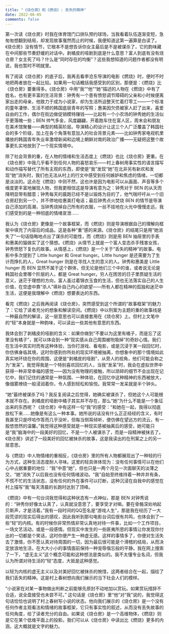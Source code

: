 ```yaml
---
title: "《烧仓房》和《燃烧》: 丢失的精神"
date: 2022-06-05
comments: false
---
```


第一次读《烧仓房》时我在体育馆门口排队预约球场，当我看着队伍逐渐变短，急匆匆想翻到结局，却发现故事戛然而止的时候，我便知道这第一遍算是白读了。《烧仓房》没有情节，它根本不是想告诉你女主最后是不是被谋杀了，它的韵味藏在中间那些节奏舒缓的对话中。剥橘皮的哑剧到底是什么意思？富人到底有没有烧仓房？女主死了吗？什么是“同时存在的均衡”？这些我想知道的问题作者都没有明说，我也暂时不明就里。

有了阅读《烧仓房》的底子后，我再去看李沧东导演的电影《燃烧》时，便时不时地把两者放在一起比较。如果用一句话概括我感受到的区别，那便是：《燃烧》比《烧仓房》要重得多。《烧仓房》中用”我““他”“她”描述的人物在《燃烧》中有了姓名，也有更丰富的生活背景：钟秀有一个患有愤怒调节障碍的父亲和小时候便离家出走的母亲，他致力于成为小说家，却为生活所迫整天忙着打零工——一个标准的童年凄惨、生活不顺的韩国底层青年的写照；惠美因欠债被家人赶了出来，喜爱自由的工作，偶尔在街边做促销模特赚钱——比起有一个小农场的钟秀她的生活似乎更落魄一些；BEN 帅气多金，风度翩翩，开着跑车住在富人区，周末会和朋友在美术馆聚餐——典型的精英阶层。导演精心的设计让这三个人广泛覆盖了韩国社会的多个阶级，加上在各个角落有意加入的社会背景元素——比如钟秀家电视机里播放的韩国青年失业率激增新闻和边境上朝鲜对南的政治广播——无疑把这整个故事更扎实地放到了一个现实情境中。

除了社会背景的重，在人物的情绪和生活态度上《燃烧》也比《烧仓房》更重。在《烧仓房》中我几乎看不到任何人物的喜怒哀乐——村上春树用事实性的语言描写和动作描写替代了所有主观的东西，即使是“我”发现“她”在北非另有新欢和发现“她”消失时，我们也无法从村上的行文中感受到任何嫉妒和焦虑的情绪，一切都是淡淡的。这点在《燃烧》中则不然，这也许是因为电影可以从画面、声音等多个维度更丰富地展现人物，但我更相信这是导演有意为之：钟秀对于 BEN 的从天而降明显带有醋意；钟秀每天的晨跑已经不是以锻炼为目的了，他气喘吁吁从一个旧仓房赶到另一个，并不停地给惠美打电话；最后钟秀点火焚烧 BEN 的情节是导演自己添加的高潮，当钟秀烧掉自己所有的衣服，一丝不挂地在火光中慢慢走远，我们感受到的是一种彻底的情绪宣泄……

我认为《烧仓房》更像是一个故事框架，而《燃烧》则是导演根据自己的理解向框架中填充了内容后的成品，这是各种“重”感的来源。《烧仓房》的结尾只是用“她消失了”一句话隐晦地点出了谋杀的可能性，而《燃烧》则是用 BEN 抽屉里的手表和惠美的猫做实了这个猜想。《燃烧》从情节上就是一个富人变态杀手残害女孩，钟秀愤怒下复仇的故事。从情感上，《燃烧》是一个关于“丢失的精神”的故事。电影中多次提到了 Little hunger 和 Great hunger。Little hunger 是还需要为了生计而挣扎的人，Great hunger 则是在寻找人生的意义的人。钟秀和惠美是 Little hunger 而 BEN 显然不属于这个群体，但无论是他们三个中的谁，或者说无论是韩国社会里哪个阶层的人，都是 Great hunger。穷人在困苦的日子里质疑生活的意义，迷茫于理想的方向，富人虽过着锦衣玉食的生活，但也无法落实自己的人生价值，在空虚中靠“杀人”填补自己内心的欲望——所有人都在精神的孤独和迷茫中生活，这便是我理解中《燃烧》想要表达的东西。

看完《燃烧》之后我再阅读《烧仓房》，突然感受到这个所谓的“故事框架”的魅力了：它给了读者充分的想象和解读空间。《燃烧》中以刑案为主题的重的故事线是一种最自然的解读，这一层意思也可以直接套用在《烧仓房》上。但村上文笔中的“轻”本身就是一种韵味，可以读出一些其他有意思的东西。

我体会到了剥橘皮的哑剧的含义：如果你做到“不要以为这里有橘子，而是忘了这里没有橘子”，就可以体会到一种“现实感从自己周围被吮吸掉”的奇妙心情。我们在生活中其实时而有这种体验，当你打游戏、看电影，或是沉浸于某一段回忆时，你仿佛身临其境，这时你感到你所处的现实环境被抽离，你想象中的那个情境如此真实地环绕在你的周围，这便是“剥橘皮的哑剧”，从旁人的视角，他们可能会称之为“发呆”。我觉得我是一个特别喜欢回忆的人，当我“发呆”时，我会在虚拟世界中获得一种非常幸福的感觉——因为没有物理的接触，所以琐碎的细节不会出现在记忆中，我们记住的通常是一种氛围、一种体验，在回忆中这种精神的东西被放大，像烟雾缭绕一般浸润着你，令人感到轻松和愉悦。我常常一发呆就是半个钟头。

“她”最终被谋杀了吗？我反复阅读之后觉得，她确实被谋杀了，但她这个人可能根本就不存在。剥橘皮的哑剧中橘子其实并不存在，那么“她”为什么不能是一个象征出来的东西呢？《烧仓房》中有这样一句“我”的感受：“和她在一起，我得以彻底放松下来……她像是有这么一种本事。她所说的话没有什么正正经经的含义，有时我甚至只是哼哈作答而几乎没听，但每当侧耳倾听，便仿佛在望远方的流云，有一股悠悠然的温馨。”我觉得这种感受就是一种现实感被抽离后的感受，她可能只是“我”脑海中的一段美好的回忆，不是一个人被谋杀了，而是一段精神被抹去了。《烧仓房》讲述了一段美好的回忆被抹杀的故事，这是我读出的在刑案之上的另一层意思。

与《燃烧》中人物情绪的重相反，《烧仓房》里的所有人物都展现出了一种轻的行为方式，这种生活态度耐人寻味。这里的轻具体体现为：没有任何事情可以在他们心中占据重要的地位：“我”中意“她”，但也只是一两个月见一次面聊天的淡薄之交，“她”消失了以后我也没有任何情绪波动。“我”自始至终维持着一种井井有条，不慌不忙的生活状态，没有任何的外在事件可以打断，这种沉浸在自我中的感觉在村上描写“我”每天清晨的长跑时达到了顶峰。

《燃烧》中有一句台词我觉得和这种状态有一点神似，那是 BEN 对钟秀说的：“钟秀你好像太认真了，认真就没意思了，要享受才对嘛。要在骨骼深处响起贝斯声，才是活着。”我有一段时间的QQ签名是“游戏人生”，那是我在经历了一大段荒谬的现实后得出的感叹，因此我听到那句电影台词后很有共鸣，也体会到了一些“轻”的内核。有的时候你非常热情非常认真地对待一件事，比如一个工作项目，一场文艺活动，或是一段感情。但现实中发生的一些匪夷所思的事情让你发现你付出的一切都是个笑话，这时你便产生一种虚无感。这样的事情多了，你便对生活失去了激情，你不愿认真对待周围的一切，因为最后很可能是个滑稽的结局，从而决定放浪地生活，在大大小小的事情面前保持一种宠辱偕忘般的平静。我在网上搜索了一下，“虚无主义”这个概念可能和这种想法是类似的。我不太懂专业名词，但我认为所谓对待生活的“轻”态度，大抵是这种感觉。

以轻为内核的虚无主义以及对美好回忆被抹杀的惋惜，这两者结合在一起，描绘了我们丢失的精神。这是村上春树想向我们展示的当下社会人们的模样。

“小说家在对某一事物做出判断之前能够先原封不动地加以赏玩。如果赏玩措辞不合适，说全盘接受也未尝不可。” 这句话是《烧仓房》里“他”对“我”说的，我觉得这句话恰恰也说明了村上春树写小说的状态。他向我们展示的《烧仓房》是一个没有任何作者主观看法和情绪的故事框架，它只有事实性的叙述，从而没有丢失故事的任何角度，给了读者充分的自由。如果说《烧仓房》是一个高维物体，《燃烧》则是它在某个低维平面上的投影。我们可以从《烧仓房》中读出比《燃烧》更多的内涵，这大概就是文字的魅力。